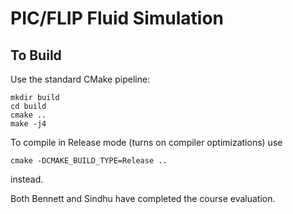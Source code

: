 # PIC/FLIP Fluid Simulation


## To Build
Use the standard CMake pipeline:

```
mkdir build
cd build
cmake ..
make -j4
```
To compile in Release mode (turns on compiler optimizations) use
```
cmake -DCMAKE_BUILD_TYPE=Release ..
```
instead.

Both Bennett and Sindhu have completed the course evaluation.